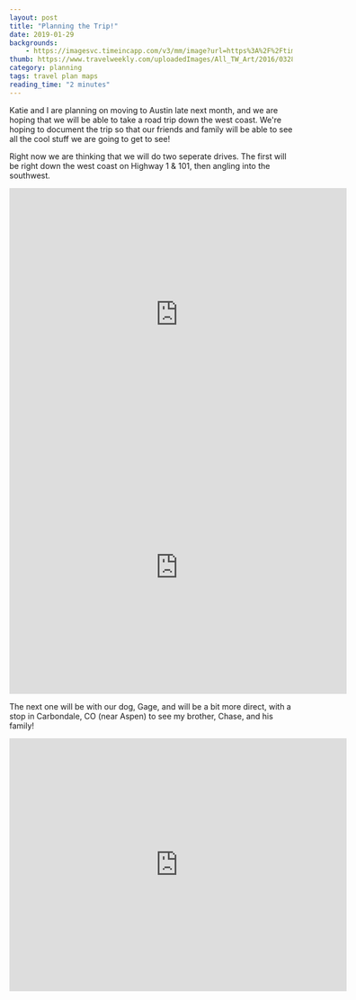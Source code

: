 ```yaml
---
layout: post
title: "Planning the Trip!"
date: 2019-01-29
backgrounds:
    - https://imagesvc.timeincapp.com/v3/mm/image?url=https%3A%2F%2Ftimedotcom.files.wordpress.com%2F2018%2F02%2Ftaking-photo-in-car.jpg&w=800&c=sc&poi=face&q=85
thumb: https://www.travelweekly.com/uploadedImages/All_TW_Art/2016/032816/T0328COVERILLO2_HR.jpg?n=3385&amp;width=1540&amp;height=866&amp;mode=crop&amp;Anchor=MiddleCenter
category: planning
tags: travel plan maps
reading_time: "2 minutes"
---
```


Katie and I are planning on moving to Austin late next month, and we are hoping
that we will be able to take a road trip down the west coast. We're hoping to document
the trip so that our friends and family will be able to see all the cool stuff
we are going to get to see!

Right now we are thinking that we will do two seperate drives. The first will
be right down the west coast on Highway 1 & 101, then angling into the southwest.

<iframe src="https://www.google.com/maps/embed?pb=!1m72!1m8!1m3!1d12441518.460865175!2d-124.1441205!3d40.420367!3m2!1i1024!2i768!4f13.1!4m61!3e0!4m5!1s0x54906bcfa3a66041%3A0xbacf5482ead00765!2sBellevue%2C+WA!3m2!1d47.6101497!2d-122.20151589999999!4m5!1s0x5491c9c1ae285569%3A0x4f146197e2881b83!2sOlympia%2C+WA!3m2!1d47.037874099999996!2d-122.9006951!4m5!1s0x5494a52740cfce5d%3A0x1bfe4f4cea593a21!2sCannon+Beach%2C+OR!3m2!1d45.891773799999996!2d-123.9615274!4m5!1s0x54c6170840e5e339%3A0x902bf2e1452fe3a3!2sCrater+Lake+National+Park%2C+Oregon!3m2!1d42.8684411!2d-122.16847849999999!4m5!1s0x54d06bd9aef11bbb%3A0xcae41baef06e4abb!2sHiouchi+Information+Center!3m2!1d41.7967413!2d-124.0818496!4m5!1s0x80859a6d00690021%3A0x4a501367f076adff!2sSan+Francisco%2C+CA!3m2!1d37.7749295!2d-122.4194155!4m5!1s0x80ece6be7b6cc227%3A0xbc0290c2ceef0f46!2sSan+Luis+Obispo%2C+California!3m2!1d35.2827524!2d-120.6596156!4m5!1s0x80e914c76f2d83d5%3A0xc8d13a64d7ba7648!2sSanta+Barbara%2C+CA!3m2!1d34.4208305!2d-119.69819009999999!4m5!1s0x80dcd7d12b3b5e6b%3A0x2ef62f8418225cfa!2sDisneyland+Park!3m2!1d33.8120918!2d-117.9189742!4m5!1s0x80d9530fad921e4b%3A0xd3a21fdfd15df79!2sSan+Diego%2C+California!3m2!1d32.715738!2d-117.1610838!5e0!3m2!1sen!2sus!4v1548799365491" width="600" height="450" frameborder="0" style="border:0" allowfullscreen></iframe>

<iframe src="https://www.google.com/maps/embed?pb=!1m72!1m8!1m3!1d12926363.03137636!2d-104.1342635!3d37.7231904!3m2!1i1024!2i768!4f13.1!4m61!3e0!4m5!1s0x80d9530fad921e4b%3A0xd3a21fdfd15df79!2sSan+Diego%2C+CA!3m2!1d32.715738!2d-117.1610838!4m5!1s0x80da8f85b965a87b%3A0x1977eda73aeb9de2!2sJoshua+Tree+National+Park%2C+California!3m2!1d33.873415!2d-115.9009923!4m5!1s0x80beb782a4f57dd1%3A0x3accd5e6d5b379a3!2sLas+Vegas%2C+NV!3m2!1d36.1699412!2d-115.1398296!4m5!1s0x873312ae759b4d15%3A0x1f38a9bec9912029!2sGrand+Canyon+National+Park%2C+Arizona!3m2!1d36.1069652!2d-112.1129972!4m5!1s0x872b12ed50a179cb%3A0x8c69c7f8354a1bac!2sPhoenix%2C+Arizona!3m2!1d33.4483771!2d-112.0740373!4m5!1s0x86e06303071072f3%3A0x36d1188767bf20c3!2sWhite+Sands+National+Monument%2C+New+Mexico!3m2!1d32.7872403!2d-106.3256816!4m5!1s0x86e37913c4b8d75b%3A0x6ed43df7bd3bb2bd!2sCarlsbad+Caverns+National+Park%2C+New+Mexico!3m2!1d32.147855299999996!2d-104.5567138!4m5!1s0x86ef8cb7e8d88fd9%3A0xd385f6c766be81d7!2sFort+Davis%2C+Texas+79734!3m2!1d30.5882111!2d-103.8946253!4m5!1s0x86f217704be5ef2b%3A0x64467dbc2783850f!2sBig+Bend+National+Park!3m2!1d29.127486899999997!2d-103.2425379!4m5!1s0x8644b599a0cc032f%3A0x5d9b464bd469d57a!2sAustin%2C+TX!3m2!1d30.267152999999997!2d-97.7430608!5e0!3m2!1sen!2sus!4v1548799384601" width="600" height="450" frameborder="0" style="border:0" allowfullscreen></iframe>

The next one will be with our dog, Gage, and will be a bit more direct, with a
stop in Carbondale, CO (near Aspen) to see my brother, Chase, and his family!

<iframe src="https://www.google.com/maps/embed?pb=!1m54!1m8!1m3!1d12213523.80666981!2d-109.1095727!3d41.6380796!3m2!1i1024!2i768!4f13.1!4m43!3e0!4m5!1s0x54906bcfa3a66041%3A0xbacf5482ead00765!2sBellevue%2C+WA!3m2!1d47.6101497!2d-122.20151589999999!4m5!1s0x54987953225bd285%3A0x72449f1539863f0!2sPasco%2C+Washington+99301!3m2!1d46.2305049!2d-119.09223159999999!4m5!1s0x87523d9488d131ed%3A0x5b53b7a0484d31ca!2sSalt+Lake+City%2C+Utah!3m2!1d40.760779299999996!2d-111.89104739999999!4m5!1s0x80caf61a860daa51%3A0x4f42ea69d128c495!2sArches+National+Park%2C+Utah!3m2!1d38.733081!2d-109.5925139!4m5!1s0x8741ab97250b21d7%3A0x77d06179f7934acf!2sCarbondale%2C+CO!3m2!1d39.4022054!2d-107.2111628!4m5!1s0x873961d9b4cc7713%3A0xc7b3e0a5f0524f03!2sMesa+Verde+National+Park%2C+CO!3m2!1d37.1837823!2d-108.4886935!4m5!1s0x8644b599a0cc032f%3A0x5d9b464bd469d57a!2sAustin%2C+TX!3m2!1d30.267152999999997!2d-97.7430608!5e0!3m2!1sen!2sus!4v1548799414171" width="600" height="450" frameborder="0" style="border:0" allowfullscreen></iframe>
